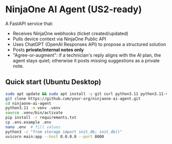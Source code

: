 # NinjaOne AI Agent (US2-ready)

A FastAPI service that:
- Receives NinjaOne webhooks (ticket created/updated)
- Pulls device context via NinjaOne Public API
- Uses ChatGPT (OpenAI Responses API) to propose a structured solution
- Posts **private/internal notes only**
- "Agree-or-augment": if a technician's reply aligns with the AI plan, the agent stays quiet; otherwise it posts missing suggestions as a private note.

## Quick start (Ubuntu Desktop)

```bash
sudo apt update && sudo apt install -y git curl python3.11 python3.11-venv python3.11-dev build-essential sqlite3
git clone https://github.com/your-org/ninjaone-ai-agent.git
cd ninjaone-ai-agent
python3.11 -m venv .venv
source .venv/bin/activate
pip install -r requirements.txt
cp .env.example .env
nano .env  # fill values
python3 -c "from storage import init_db; init_db()"
uvicorn main:app --host 0.0.0.0 --port 8000
